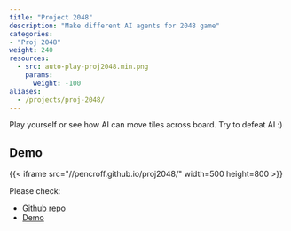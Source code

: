 ```yaml
---
title: "Project 2048"
description: "Make different AI agents for 2048 game"
categories:
- "Proj 2048"
weight: 240
resources:
  - src: auto-play-proj2048.min.png
    params:
      weight: -100  
aliases:
  - /projects/proj-2048/
---
```


Play yourself or see how AI can move tiles across board.
Try to defeat AI :)

## Demo

{{< iframe src="//pencroff.github.io/proj2048/" width=500 height=800 >}}

Please check:

* [Github repo](//github.com/Pencroff/proj2048)
* [Demo](//pencroff.github.io/proj2048/)
